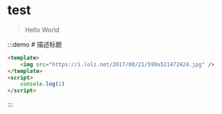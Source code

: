 # test

> Hello World

:::demo # 描述标题

```html
<template>
    <img src="https://i.loli.net/2017/08/21/599a521472424.jpg" />
</template>
<script>
    console.log(1)
</script>
```

:::
